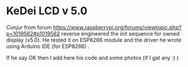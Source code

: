 # KeDei LCD v 5.0
*Conjur* from forum https://www.raspberrypi.org/forums/viewtopic.php?p=1019562#p1019562 reverse engineered the init sequence for owned display (v5.0). He tested it on ESP8266 module and the driver he wrote using Arduino IDE (for ESP8266) .

If he say OK then I add here his code and some photos (if I gat any :) )